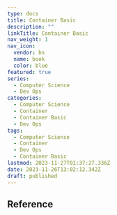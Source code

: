```yaml
---
type: docs
title: Container Basic
description: ""
linkTitle: Container Basic
nav_weight: 1
nav_icon:
  vendor: bs
  name: book
  color: blue
featured: true
series:
  - Computer Science
  - Dev Ops
categories:
  - Computer Science
  - Container
  - Container Basic
  - Dev Ops
tags:
  - Computer Science
  - Container
  - Dev Ops
  - Container Basic
lastmod: 2023-11-27T01:37:27.336Z
date: 2023-11-26T13:02:12.342Z
draft: published
---
```


## Reference
